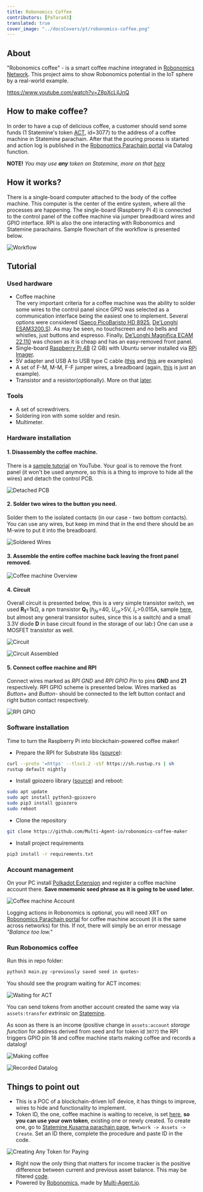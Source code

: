 ```yaml
---
title: Robonomics Coffee
contributors: [PaTara43]
translated: true
cover_image: "../docsCovers/pt/robonomics-coffee.png"
---
```


## About

"Robonomics coffee" - is a smart coffee machine integrated in  [Robonomics Network](https://robonomics.network/).
This project aims to show Robonomics potential in the IoT sphere by a real-world example.

https://www.youtube.com/watch?v=Z8pXcLjlJnQ

## How to make coffee?

In order to have a cup of delicious coffee, a customer should send some funds (1 Statemine's token 
[ACT](https://statemine.statescan.io/asset/3077), id=3077) to the address of a coffee machine in Statemine parachain.
After that the pouring process is started and action log is published in the 
[Robonomics Parachain portal](https://polkadot.js.org/apps/?rpc=wss%3A%2F%2Fkusama.rpc.robonomics.network%2F#/explorer) 
via Datalog function.

**NOTE!** *You may use **any** token on Statemine, more on that [here](#things-to-point-out)*

## How it works?

There is a single-board computer attached to the body of the coffee machine. This computer is the center of the entire
system, where all the processes are happening. The single-board (Raspberry Pi 4) is connected to the control panel of the 
coffee machine via jumper breadboard wires and GPIO interface. RPI is also the one interacting with Robonomics and
Statemine parachains. Sample flowchart of the workflow is presented below.

![Workflow](../images/robonomics-coffee/workflow.png)

## Tutorial

### Used hardware
- Coffee machine  
The very important criteria for a coffee machine was the ability to solder some wires to the control panel since GPIO
was selected as a communication interface being the easiest one to implement. Several options were considered
([Saeco PicoBaristo HD 8925](https://www.philips.com/c-p/SM5478_10R1/picobaristo-super-automatic-espresso-machine),
[De'Longhi ESAM3200.S](https://www.delonghi.com/en/esam3200-s-ex-1-magnifica-automatic-coffee-maker/p/ESAM3200.S%20EX%3A1)). 
As may be seen, no touchscreen and no bells and whistles, just buttons and espresso. Finally,
[De’Longhi Magnifica ECAM 22.110](https://www.delonghi.com/en/ecam22-110-sb-magnifica-s-automatic-coffee-maker/p/ECAM22.110.SB) 
was chosen as it is cheap and has an easy-removed front panel.
- Single-board [Raspberry Pi 4B](https://www.raspberrypi.com/products/raspberry-pi-4-model-b/) (2 GB) with Ubuntu server
installed via [RPi Imager](https://www.raspberrypi.com/software/).
- 5V adapter and USB A to USB type C cable ([this](https://www.amazon.com/Charger-FOBSUNLAND-Universal-Adapter-S6-Note/dp/B073Q1N8FL/ref=sr_1_2_sspa?keywords=5v+adapter&qid=1636572682&sr=8-2-spons&psc=1&spLa=ZW5jcnlwdGVkUXVhbGlmaWVyPUExQ1JDSkQ5NlBGTFU2JmVuY3J5cHRlZElkPUEwODgwMDgzMUJKMU5YVEdXRjdBWCZlbmNyeXB0ZWRBZElkPUEwMTc3NjgwMldDQ1lJWUkwTVY4VSZ3aWRnZXROYW1lPXNwX2F0ZiZhY3Rpb249Y2xpY2tSZWRpcmVjdCZkb05vdExvZ0NsaWNrPXRydWU=) and [this](https://www.amazon.com/Charger-Braided-Charging-Compatible-Samsung/dp/B0794M53HQ/ref=sr_1_1?keywords=usb+a+type+c+cable&qid=1636572602&sr=8-1) are examples)
- A set of F-M, M-M, F-F jumper wires, a breadboard (again, [this](https://www.amazon.com/Standard-Jumper-Solderless-Prototype-Breadboard/dp/B07H7V1X7Y/ref=sr_1_13?keywords=breadboard&qid=1636572396&sr=8-13) is just an example).
- Transistor and a resistor(optionally). More on that [later](#4-circuit).

### Tools
- A set of screwdrivers.
- Soldering iron with some solder and resin.
- Multimeter.

### Hardware installation
#### 1. Disassembly the coffee machine. 
There is a [sample tutorial](https://www.youtube.com/watch?v=7Y5NCePD0PM) 
on YouTube. Your goal is to remove the front panel (it won't be used anymore, so this is a thing to improve to hide all
the wires) and detach the control PCB.

![Detached PCB](../images/robonomics-coffee/detached_pcb.png)

#### 2. Solder two wires to the button you need.
Solder them to the isolated contacts (in our case - two bottom contacts).
You can use any wires, but keep im mind that in the end there should be an M-wire to put it into the breadboard.

![Soldered Wires](../images/robonomics-coffee/soldered_wires.png)

#### 3. Assemble the entire coffee machine back leaving the front panel removed.

![Coffee machine Overview](../images/robonomics-coffee/coffee_machine_overview.png)

#### 4. Circuit  
Overall circuit is presented below, this is a very simple transistor switch, we used **R<sub>1</sub>**=1k&Omega;, a npn 
transistor **Q<sub>1</sub>** (*h<sub>fe</sub>*=40, *U<sub>ce</sub>*>5V, *I<sub>c</sub>*>0.015A, sample [here](https://alltransistors.com/adv/pdfdatasheet_rca/2n1613.pdf), but almost any general 
transistor suites, since this is a switch) and a small 3.3V diode **D** in base circuit found in the storage of our lab:) One 
can use a MOSFET transistor as well.

![Circuit](../images/robonomics-coffee/circuit.png)

![Circuit Assembled](../images/robonomics-coffee/circuit_assembled.png)

#### 5. Connect coffee machine and RPI
Connect wires marked as *RPI GND* and *RPI GPIO Pin* to pins **GND** and **21** respectively. RPI GPIO scheme is presented below.
Wires marked as *Button+* and *Button-* should be connected to the left button contact and right button contact 
respectively.

![RPI GPIO](../images/robonomics-coffee/rpi_gpio.png)

### Software installation
Time to turn the Raspberry Pi into blockchain-powered coffee maker!  
- Prepare the RPI for Substrate libs ([source](https://www.rust-lang.org/tools/install)):
```bash
curl --proto '=https' --tlsv1.2 -sSf https://sh.rustup.rs | sh
rustup default nightly
```
- Install gpiozero library ([source](https://gpiozero.readthedocs.io/en/stable/installing.html)) and reboot:
```bash
sudo apt update
sudo apt install python3-gpiozero
sudo pip3 install gpiozero
sudo reboot
```
- Clone the repository
```bash
git clone https://github.com/Multi-Agent-io/robonomics-coffee-maker
```
- Install project requirements
```bash
pip3 install -r requirements.txt
```

### Account management
On your PC install [Polkadot Extension](https://polkadot.js.org/extension/) and register a coffee machine account there. **Save 
mnemonic seed phrase as it is going to be used later.**

![Coffee machine Account](../images/robonomics-coffee/account.png)

Logging actions in Robonomics is optional, you will need XRT on 
[Robonomics Parachain portal](https://polkadot.js.org/apps/?rpc=wss%3A%2F%2Fkusama.rpc.robonomics.network%2F#/) for coffee machine account (it is the same across
networks) for this. If not, there will simply be an error message *"Balance too low."*

### Run Robonomics coffee
Run this in repo folder:
```bash
python3 main.py <previously saved seed in quotes>
```
You should see the program waiting for ACT incomes:

![Waiting for ACT](../images/robonomics-coffee/waiting_for_act.png)

You can send tokens from another account created the same way via `assets:transfer` *extrinsic* on 
[Statemine](https://polkadot.js.org/apps/?rpc=wss%3A%2F%2Fkusama-statemine-rpc.paritytech.net#/explorer).

As soon as there is an income (positive change in `assets:account` *storage function* for address 
derived from seed and for token id `3077`) the RPI triggers GPIO pin 18 and coffee machine starts making coffee and 
records a datalog!

![Making coffee](../images/robonomics-coffee/making_coffee.png)

![Recorded Datalog](../images/robonomics-coffee/datalog.png)

## Things to point out
- This is a POC of a blockchain-driven IoT device, it has things to improve, wires to hide and functionality to implement.
- Token ID, the one, coffee machine is waiting to receive, is set
[here](https://github.com/Multi-Agent-io/robonomics-coffee-maker/blob/master/statemine_monitor.py#L27), **so you can use your own token**,
existing one or newly created. To create one, go to 
[Statemine Kusama parachain page](https://github.com/airalab/robonomics-wiki), `Network -> Assets -> Create`.
Set an ID there, complete the procedure and paste ID in the code.

![Creating Any Token for Paying](../images/robonomics-coffee/create_token.png)


- Right now the only thing that matters for income tracker is the positive difference between current and previous
asset balance. This may be filtered [code](https://github.com/Multi-Agent-io/robonomics-coffee-maker/blob/master/statemine_monitor.py#L59).
- Powered by [Robonomics](https://robonomics.network/), made by [Multi-Agent.io](https://multi-agent.io/).